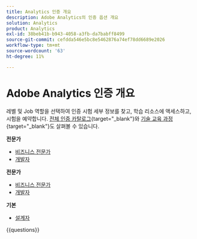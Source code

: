 ```yaml
---
title: Analytics 인증 개요
description: Adobe Analytics의 인증 옵션 개요
solution: Analytics
product: Analytics
exl-id: 38beb41b-b943-4058-a3fb-da7babff8499
source-git-commit: cefdda546e5bc8e5462876a74ef78dd6689e2026
workflow-type: tm+mt
source-wordcount: '63'
ht-degree: 11%

---
```


# Adobe Analytics 인증 개요

레벨 및 Job 역할을 선택하여 인증 시험 세부 정보를 찾고, 학습 리소스에 액세스하고, 시험을 예약합니다. [전체 인증 카탈로그](https://certification.adobe.com/certifications){target="_blank"}와 [기술 교육 과정](https://certification.adobe.com/courses/?/courses){target="_blank"}도 살펴볼 수 있습니다.

**전문가**

* [비즈니스 전문가](https://certification.adobe.com/certification/analytics-business-practitioner-professional) <!--AD0-E212-->
* [개발자](https://certification.adobe.com/certification/adobe-analytics-developer-professional) <!--AD0-E213-->

**전문가**

* [비즈니스 전문가](https://certification.adobe.com/certification/analytics-business-practitioner-expert) <!--AD0-E208-->
* [개발자](https://certification.adobe.com/certification/developer-expert) <!--AD0-E209-->

**기본**

* [설계자](https://certification.adobe.com/certification/architect-master) <!--AD0-E207-->

{{questions}}


